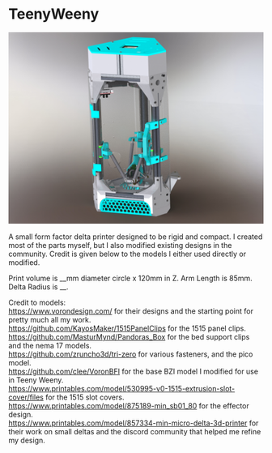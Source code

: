 # TeenyWeeny

![alt text](https://github.com/ReillyBex/TeenyWeeny/blob/master/LatestRevRender.jpg?raw=true)

A small form factor delta printer designed to be rigid and compact. I created most of the parts myself, but I also modified existing designs in the community. Credit is given below to the models I either used directly or modified. 

Print volume is __mm diameter circle x 120mm in Z. Arm Length is 85mm. Delta Radius is __. 

Credit to models:     
https://www.vorondesign.com/ for their designs and the starting point for pretty much all my work.   
https://github.com/KayosMaker/1515PanelClips for the 1515 panel clips.    
https://github.com/MasturMynd/Pandoras_Box for the bed support clips and the nema 17 models.    
https://github.com/zruncho3d/tri-zero for various fasteners, and the pico model.    
https://github.com/clee/VoronBFI for the base BZI model I modified for use in Teeny Weeny.    
https://www.printables.com/model/530995-v0-1515-extrusion-slot-cover/files for the 1515 slot covers.    
https://www.printables.com/model/875189-min_sb01_80 for the effector design.    
https://www.printables.com/model/857334-min-micro-delta-3d-printer for their work on small deltas and the discord community that helped me refine my design.    

